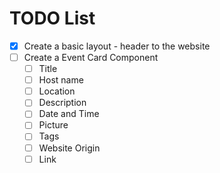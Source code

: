 # TODO List 

- [X] Create a basic layout - header to the website 
- [ ] Create a Event Card Component
    - [ ] Title 
    - [ ] Host name
    - [ ] Location
    - [ ] Description
    - [ ] Date and Time 
    - [ ] Picture
    - [ ] Tags
    - [ ] Website Origin
    - [ ] Link
